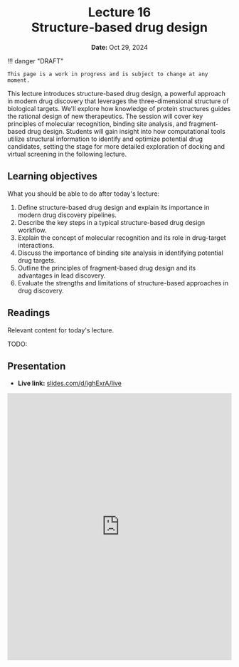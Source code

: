<h1 align="center">
<b>Lecture 16</b><br>
Structure-based drug design
</h1>
<p align="center">
<b>Date:</b> Oct 29, 2024
</p>

!!! danger "DRAFT"

    This page is a work in progress and is subject to change at any moment.

This lecture introduces structure-based drug design, a powerful approach in modern drug discovery that leverages the three-dimensional structure of biological targets. We'll explore how knowledge of protein structures guides the rational design of new therapeutics. The session will cover key principles of molecular recognition, binding site analysis, and fragment-based drug design. Students will gain insight into how computational tools utilize structural information to identify and optimize potential drug candidates, setting the stage for more detailed exploration of docking and virtual screening in the following lecture.

## Learning objectives

What you should be able to do after today's lecture:

1.  Define structure-based drug design and explain its importance in modern drug discovery pipelines.
2.  Describe the key steps in a typical structure-based drug design workflow.
3.  Explain the concept of molecular recognition and its role in drug-target interactions.
4.  Discuss the importance of binding site analysis in identifying potential drug targets.
5.  Outline the principles of fragment-based drug design and its advantages in lead discovery.
6.  Evaluate the strengths and limitations of structure-based approaches in drug discovery.

## Readings

Relevant content for today's lecture.

TODO:

## Presentation

<!-- -   **View:** [slides.com/aalexmmaldonado/biosc1540-l16](https://slides.com/aalexmmaldonado/biosc1540-l16) -->
-   **Live link:** [slides.com/d/ighExrA/live](https://slides.com/d/ighExrA/live)
<!-- -   **Download:** [biosc1540-l16.pdf](/lectures/16/biosc1540-l16.pdf) -->

<iframe src="https://slides.com/aalexmmaldonado/biosc1540-l16/embed?byline=hidden&share=hidden" width="100%" height="600" title="BIOSC 1540: Lecture 16" scrolling="no" frameborder="0" webkitallowfullscreen mozallowfullscreen allowfullscreen></iframe>
